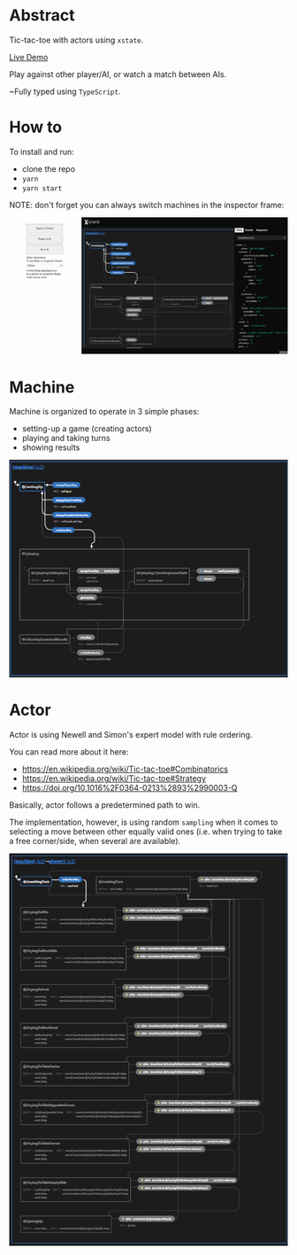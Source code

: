 # Abstract

Tic-tac-toe with actors using `xstate`. 

[Live Demo](https://mrnovado.github.io/xstate-tic-tac-toe/)

Play against other player/AI, or watch a match between AIs.

~Fully typed using `TypeScript`.

# How to

To install and run:
- clone the repo
- `yarn`
- `yarn start`

NOTE: don't forget you can always switch machines in the inspector frame:

<p align="center">
  <img src="./doc/demo.gif">
</p>

# Machine

Machine is organized to operate in 3 simple phases:
- setting-up a game (creating actors)
- playing and taking turns
- showing results

<p align="center">
  <img src="./doc/TicTacToeMachineSChart.png">
</p>

# Actor
Actor is using Newell and Simon's expert model with rule ordering.

You can read more about it here:
- https://en.wikipedia.org/wiki/Tic-tac-toe#Combinatorics
- https://en.wikipedia.org/wiki/Tic-tac-toe#Strategy
- https://doi.org/10.1016%2F0364-0213%2893%2990003-Q

Basically, actor follows a predetermined path to win.

The implementation, however, is using random `sampling` when it comes to selecting a move between other equally valid ones (i.e. when trying to take a free corner/side, when several are available).  

<p align="center">
  <img src="./doc/TicTacToeActorSChart.png">
</p>
